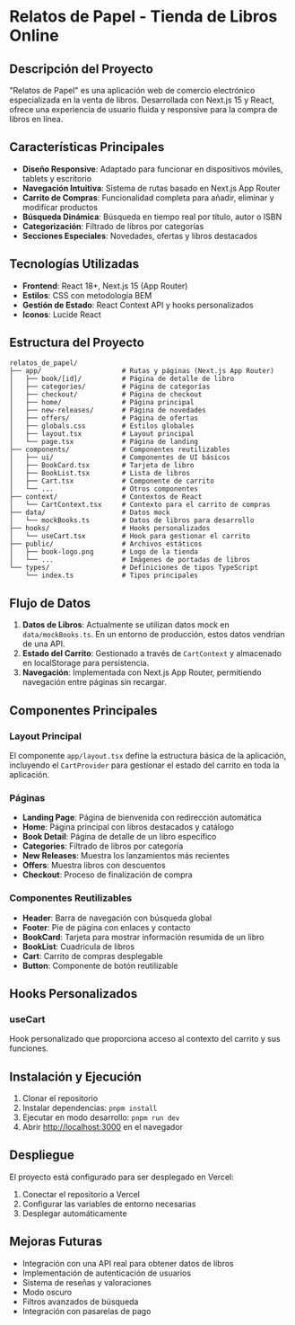 # Relatos de Papel - Tienda de Libros Online

## Descripción del Proyecto

"Relatos de Papel" es una aplicación web de comercio electrónico especializada en la venta de libros. Desarrollada con Next.js 15 y React, ofrece una experiencia de usuario fluida y responsive para la compra de libros en línea.

## Características Principales

- **Diseño Responsive**: Adaptado para funcionar en dispositivos móviles, tablets y escritorio
- **Navegación Intuitiva**: Sistema de rutas basado en Next.js App Router
- **Carrito de Compras**: Funcionalidad completa para añadir, eliminar y modificar productos
- **Búsqueda Dinámica**: Búsqueda en tiempo real por título, autor o ISBN
- **Categorización**: Filtrado de libros por categorías
- **Secciones Especiales**: Novedades, ofertas y libros destacados

## Tecnologías Utilizadas

- **Frontend**: React 18+, Next.js 15 (App Router)
- **Estilos**: CSS con metodología BEM
- **Gestión de Estado**: React Context API y hooks personalizados
- **Iconos**: Lucide React

## Estructura del Proyecto

```plaintext
relatos_de_papel/
├── app/                    # Rutas y páginas (Next.js App Router)
│   ├── book/[id]/          # Página de detalle de libro
│   ├── categories/         # Página de categorías
│   ├── checkout/           # Página de checkout
│   ├── home/               # Página principal
│   ├── new-releases/       # Página de novedades
│   ├── offers/             # Página de ofertas
│   ├── globals.css         # Estilos globales
│   ├── layout.tsx          # Layout principal
│   └── page.tsx            # Página de landing
├── components/             # Componentes reutilizables
│   ├── ui/                 # Componentes de UI básicos
│   ├── BookCard.tsx        # Tarjeta de libro
│   ├── BookList.tsx        # Lista de libros
│   ├── Cart.tsx            # Componente de carrito
│   └── ...                 # Otros componentes
├── context/                # Contextos de React
│   └── CartContext.tsx     # Contexto para el carrito de compras
├── data/                   # Datos mock
│   └── mockBooks.ts        # Datos de libros para desarrollo
├── hooks/                  # Hooks personalizados
│   └── useCart.tsx         # Hook para gestionar el carrito
├── public/                 # Archivos estáticos
│   ├── book-logo.png       # Logo de la tienda
│   └── ...                 # Imágenes de portadas de libros
└── types/                  # Definiciones de tipos TypeScript
    └── index.ts            # Tipos principales
```

## Flujo de Datos

1. **Datos de Libros**: Actualmente se utilizan datos mock en `data/mockBooks.ts`. En un entorno de producción, estos datos vendrían de una API.
2. **Estado del Carrito**: Gestionado a través de `CartContext` y almacenado en localStorage para persistencia.
3. **Navegación**: Implementada con Next.js App Router, permitiendo navegación entre páginas sin recargar.

## Componentes Principales

### Layout Principal

El componente `app/layout.tsx` define la estructura básica de la aplicación, incluyendo el `CartProvider` para gestionar el estado del carrito en toda la aplicación.

### Páginas

- **Landing Page**: Página de bienvenida con redirección automática
- **Home**: Página principal con libros destacados y catálogo
- **Book Detail**: Página de detalle de un libro específico
- **Categories**: Filtrado de libros por categoría
- **New Releases**: Muestra los lanzamientos más recientes
- **Offers**: Muestra libros con descuentos
- **Checkout**: Proceso de finalización de compra

### Componentes Reutilizables

- **Header**: Barra de navegación con búsqueda global
- **Footer**: Pie de página con enlaces y contacto
- **BookCard**: Tarjeta para mostrar información resumida de un libro
- **BookList**: Cuadrícula de libros
- **Cart**: Carrito de compras desplegable
- **Button**: Componente de botón reutilizable

## Hooks Personalizados

### useCart

Hook personalizado que proporciona acceso al contexto del carrito y sus funciones.

## Instalación y Ejecución

1. Clonar el repositorio
2. Instalar dependencias: `pnpm install`
3. Ejecutar en modo desarrollo: `pnpm run dev`
4. Abrir [http://localhost:3000](http://localhost:3000) en el navegador

## Despliegue

El proyecto está configurado para ser desplegado en Vercel:

1. Conectar el repositorio a Vercel
2. Configurar las variables de entorno necesarias
3. Desplegar automáticamente

## Mejoras Futuras

- Integración con una API real para obtener datos de libros
- Implementación de autenticación de usuarios
- Sistema de reseñas y valoraciones
- Modo oscuro
- Filtros avanzados de búsqueda
- Integración con pasarelas de pago
